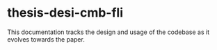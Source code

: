 # thesis-desi-cmb-fli

This documentation tracks the design and usage of the codebase as it evolves towards the paper.
